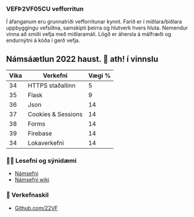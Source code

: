 ### VEFÞ2VF05CU vefforritun
Í áfanganum eru grunnatriði vefforritunar kynnt. Farið er í miðlara/biðlara uppbyggingu vefsíðna, samskipti þeirra og hlutverk hvers hluta. Nemendur vinna að smíði vefja með miðlaramáli. Lögð er áhersla á málfræði og endurnýtni á kóða í gerð vefja.

## Námsáætlun 2022 haust. 👋 ath! í vinnslu

| Vika  | Verkefni   | Vægi % |
|---|---|---|
| 34  | HTTPS staðallinn  | 5  |
| 35  | Flask    | 9  |
| 36  | Json | 14  |
| 37  | Cookies & Sessions | 14  |
| 38  | Forms | 14  |
| 39  | Firebase | 14  |
| 34  | Lokaverkefni | 14  |

### 👩‍💻 Lesefni og sýnidæmi

* [Námsefni](https://github.com/vefthroun/namsefni/)
* [Námsefni wiki](https://github.com/vefthroun/namsefni/wiki)


### 🌈 Verkefnaskil

* [Github.com/22VF](https://github.com/22vf)


<!--

**Here are some ideas to get you started:**


🙋‍♀️ A short introduction - what is your organization all about?
 Contribution guidelines - how can the community get involved?
Useful resources - where can the community find your docs? Is there anything else the community should know?
🍿 Fun facts - what does your team eat for breakfast?
🧙 Remember, you can do mighty things with the power of [Markdown](https://docs.github.com/github/writing-on-github/getting-started-with-writing-and-formatting-on-github/basic-writing-and-formatting-syntax)
-->
